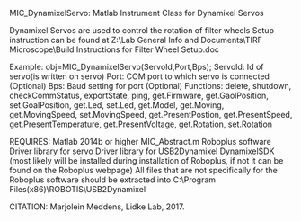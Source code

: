
MIC_DynamixelServo: Matlab Instrument Class for Dynamixel Servos

Dynamixel Servos are used to control the rotation of filter wheels
Setup instruction can be found at Z:\Lab General Info and
Documents\TIRF Microscope\Build Instructions for Filter Wheel
Setup.doc

Example: obj=MIC_DynamixelServo(ServoId,Port,Bps);
ServoId: Id of servo(is written on servo)
Port: COM port to which servo is connected (Optional)
Bps: Baud setting for port (Optional)
Functions: delete, shutdown, checkCommStatus, exportState, ping,
get.Firmware, get.GaolPosition, set.GoalPosition,
get.Led, set.Led, get.Model, get.Moving,
get.MovingSpeed, set.MovingSpeed, get.PresentPostion,
get.PresentSpeed, get.PresentTemperature,
get.PresentVoltage, get.Rotation, set.Rotation

REQUIRES:
Matlab 2014b or higher
MIC_Abstract.m
Roboplus software
Driver library for servo
Driver library for USB2Dynamixel
DynamixelSDK (most likely will be installed during installation of
Roboplus, if not it can be found on the Roboplus webpage)
All files that are not specifically for the Roboplus software should
be extracted into C:\Program Files(x86)\ROBOTIS\USB2Dynamixel

CITATION: Marjolein Meddens, Lidke Lab, 2017.
